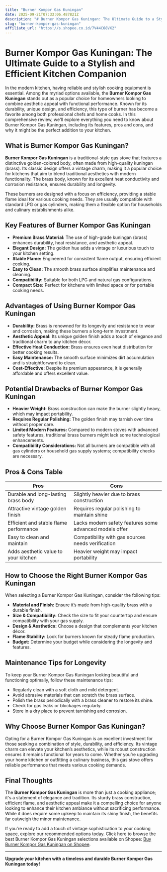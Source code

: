 ```yaml
---
title: "Burner Kompor Gas Kuningan"
date: 2025-09-21T07:33:06.487821Z
description: "# Burner Kompor Gas Kuningan: The Ultimate Guide to a Stylish and Efficient Kitchen Companion..."
slug: "burner-kompor-gas-kuningan"
affiliate_url: "https://s.shopee.co.id/7V44C68VX2"
---
```

# Burner Kompor Gas Kuningan: The Ultimate Guide to a Stylish and Efficient Kitchen Companion

In the modern kitchen, having reliable and stylish cooking equipment is essential. Among the myriad options available, the **Burner Kompor Gas Kuningan** stands out as a popular choice for homeowners looking to combine aesthetic appeal with functional performance. Known for its durability, unique design, and efficiency, this type of burner has become a favorite among both professional chefs and home cooks. In this comprehensive review, we'll explore everything you need to know about Burner Kompor Gas Kuningan, including its features, pros and cons, and why it might be the perfect addition to your kitchen.

## What is Burner Kompor Gas Kuningan?

**Burner Kompor Gas Kuningan** is a traditional-style gas stove that features a distinctive golden-colored body, often made from high-quality kuningan (brass). Its classic design offers a vintage charm, making it a popular choice for kitchens that aim to blend traditional aesthetics with modern functionality. The brass body, known for its excellent heat conductivity and corrosion resistance, ensures durability and longevity.

These burners are designed with a focus on efficiency, providing a stable flame ideal for various cooking needs. They are usually compatible with standard LPG or gas cylinders, making them a flexible option for households and culinary establishments alike.

## Key Features of Burner Kompor Gas Kuningan

- **Premium Brass Material:** The use of high-grade kuningan (brass) enhances durability, heat resistance, and aesthetic appeal.
- **Elegant Design:** The golden hue adds a vintage or luxurious touch to your kitchen setting.
- **Stable Flame:** Engineered for consistent flame output, ensuring efficient cooking.
- **Easy to Clean:** The smooth brass surface simplifies maintenance and cleaning.
- **Compatibility:** Suitable for both LPG and natural gas configurations.
- **Compact Size:** Perfect for kitchens with limited space or for portable cooking needs.

## Advantages of Using Burner Kompor Gas Kuningan

- **Durability:** Brass is renowned for its longevity and resistance to wear and corrosion, making these burners a long-term investment.
- **Aesthetic Appeal:** Its unique golden finish adds a touch of elegance and traditional charm to any kitchen décor.
- **Effective Heat Conduction:** Brass ensures even heat distribution for better cooking results.
- **Easy Maintenance:** The smooth surface minimizes dirt accumulation and is straightforward to clean.
- **Cost-Effective:** Despite its premium appearance, it is generally affordable and offers excellent value.

## Potential Drawbacks of Burner Kompor Gas Kuningan

- **Heavier Weight:** Brass construction can make the burner slightly heavy, which may impact portability.
- **Requires Regular Polishing:** The golden finish may tarnish over time without proper care.
- **Limited Modern Features:** Compared to modern stoves with advanced safety features, traditional brass burners might lack some technological enhancements.
- **Compatibility Considerations:** Not all burners are compatible with all gas cylinders or household gas supply systems; compatibility checks are necessary.

## Pros & Cons Table

| Pros                                     | Cons                                                |
|------------------------------------------|-----------------------------------------------------|
| Durable and long-lasting brass body    | Slightly heavier due to brass construction        |
| Attractive vintage golden finish        | Requires regular polishing to maintain shine      |
| Efficient and stable flame performance  | Lacks modern safety features some advanced models offer |
| Easy to clean and maintain              | Compatibility with gas sources needs verification  |
| Adds aesthetic value to your kitchen   | Heavier weight may impact portability            |

## How to Choose the Right Burner Kompor Gas Kuningan

When selecting a Burner Kompor Gas Kuningan, consider the following tips:

- **Material and Finish:** Ensure it’s made from high-quality brass with a durable finish.
- **Size & Compatibility:** Check the size to fit your countertop and ensure compatibility with your gas supply.
- **Design & Aesthetics:** Choose a design that complements your kitchen décor.
- **Flame Stability:** Look for burners known for steady flame production.
- **Budget:** Determine your budget while considering the longevity and features.

## Maintenance Tips for Longevity

To keep your Burner Kompor Gas Kuningan looking beautiful and functioning optimally, follow these maintenance tips:

- Regularly clean with a soft cloth and mild detergent.
- Avoid abrasive materials that can scratch the brass surface.
- Polish the brass periodically with a brass cleaner to restore its shine.
- Check for gas leaks or blockages regularly.
- Store in a dry place to prevent tarnishing and corrosion.

## Why Choose Burner Kompor Gas Kuningan?

Opting for a Burner Kompor Gas Kuningan is an excellent investment for those seeking a combination of style, durability, and efficiency. Its vintage charm can elevate your kitchen’s aesthetics, while its robust construction ensures it remains functional for years to come. Whether you’re upgrading your home kitchen or outfitting a culinary business, this gas stove offers reliable performance that meets various cooking demands.

## Final Thoughts

The **Burner Kompor Gas Kuningan** is more than just a cooking appliance; it's a statement of elegance and tradition. Its sturdy brass construction, efficient flame, and aesthetic appeal make it a compelling choice for anyone looking to enhance their kitchen ambiance without sacrificing performance. While it does require some upkeep to maintain its shiny finish, the benefits far outweigh the minor maintenance.

If you’re ready to add a touch of vintage sophistication to your cooking space, explore our recommended options today. Click here to browse the best Burner Kompor Gas Kuningan selections available on Shopee: [Buy Burner Kompor Gas Kuningan on Shopee](https://s.shopee.co.id/7V44C68VX2).

---

**Upgrade your kitchen with a timeless and durable Burner Kompor Gas Kuningan today!**